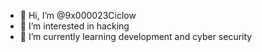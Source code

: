 - 👋 Hi, I’m @9x000023Ciclow
- 👀 I’m interested in hacking
- 🌱 I’m currently learning development and cyber security

<!---
9x000023Ciclow/9x000023Ciclow is a ✨ special ✨ repository because its `README.md` (this file) appears on your GitHub profile.
You can click the Preview link to take a look at your changes.
--->
